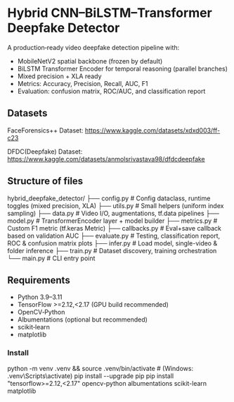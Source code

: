 # Hybrid CNN–BiLSTM–Transformer Deepfake Detector 

A production‑ready video deepfake detection pipeline with:

- MobileNetV2 spatial backbone (frozen by default)
- BiLSTM Transformer Encoder for temporal reasoning (parallel branches)
- Mixed precision + XLA ready
- Metrics: Accuracy, Precision, Recall, AUC, F1
- Evaluation: confusion matrix, ROC/AUC, and classification report

## Datasets

FaceForensics++ Dataset:  https://www.kaggle.com/datasets/xdxd003/ff-c23


DFDC(Deepfake) Dataset:  https://www.kaggle.com/datasets/anmolsrivastava98/dfdcdeepfake



## Structure of files


hybrid_deepfake_detector/
├── config.py          # Config dataclass, runtime toggles (mixed precision, XLA)
├── utils.py           # Small helpers (uniform index sampling)
├── data.py            # Video I/O, augmentations, tf.data pipelines
├── model.py           # TransformerEncoder layer + model builder
├── metrics.py         # Custom F1 metric (tf.keras Metric)
├── callbacks.py       # Eval+save callback based on validation AUC
├── evaluate.py        # Testing, classification report, ROC & confusion matrix plots
├── infer.py           # Load model, single-video & folder inference
├── train.py           # Dataset discovery, training orchestration
└── main.py            # CLI entry point

## Requirements

- Python 3.9–3.11
- TensorFlow >=2.12,<2.17 (GPU build recommended)
- OpenCV‑Python
- Albumentations (optional but recommended)
- scikit‑learn
- matplotlib

### Install

python -m venv .venv && source .venv/bin/activate   # (Windows: .venv\Scripts\activate)
pip install --upgrade pip
pip install "tensorflow>=2.12,<2.17" opencv-python albumentations scikit-learn matplotlib


